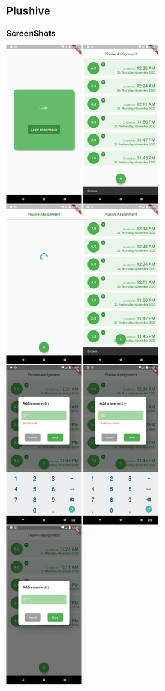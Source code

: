 # Plushive

## ScreenShots

<p>
<img src="ScreenShots/Login.png" width="200">
<img src="ScreenShots/WithList.png" width="200">
<img src="ScreenShots/HomeLoading.png" width="200">
<img src="ScreenShots/SuccessfulEntry.png" width="200">
<img src="ScreenShots//WhenEmpty.png" width="200">
<img src="ScreenShots/WhenNAN.png" width="200">
<img src="ScreenShots/EntryDialog.png" width="200">
</p>
